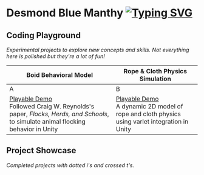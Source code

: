 <!-- text scroll -->

# Desmond Blue Manthy <a href="https://git.io/typing-svg"><img src="https://readme-typing-svg.herokuapp.com?font=Hubot+Sans&size=20&weight=900&duration=4450&pause=710&center=false&vCenter=true&width=800&height=20&repeat=false&lines=I+am+an+applied+mathematician+and+computer+scientist;I+am+a+self-taught+game+developer;I+love+curious+coding..<3" alt="Typing SVG"/></a>

## Coding Playground
*Experimental projects to explore new concepts and skills. Not everything here is polished but they're a lot of fun!*


| Boid Behavioral Model | Rope & Cloth Physics Simulation |
| --- | --- |
| A | B |
|[Playable Demo](https://dbmanthy.github.io/Boids/) <br> Followed Craig W. Reynolds's paper, _Flocks, Herds, and Schools_, to simulate animal flocking behavior in Unity | [Playable Demo](https://dbmanthy.github.io/Thread-Simulation-Micro/ThreadSimulationBuild/)<br>A dynamic 2D model of rope and cloth physics using varlet integration in Unity |

## Project Showcase
*Completed projects with dotted i's and crossed t's.*

<!--- snake -->
<!---
<div align="center">
  <img  src="https://github.com/1999AZZAR/1999AZZAR/blob/main/resources/img/grid-snake.svg"
       alt="snake" /></a>
</div>
-->


<!--
**dbmanthy/dbmanthy** is a ✨ _special_ ✨ repository because its `README.md` (this file) appears on your GitHub profile.

Here are some ideas to get you started:

- 🔭 I’m currently working on ...
- 🌱 I’m currently learning ...
- 👯 I’m looking to collaborate on ...
- 🤔 I’m looking for help with ...
- 💬 Ask me about ...
- 📫 How to reach me: ...
- 😄 Pronouns: ...
- ⚡ Fun fact: ...
-->
